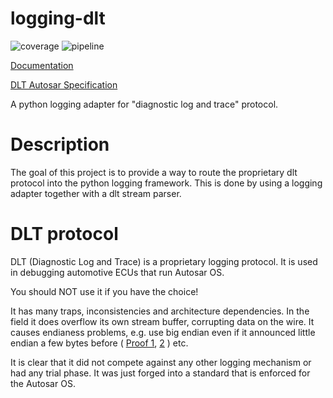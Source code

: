 # logging-dlt

![coverage](https://gitlab.com/Menschel/logging-dlt/badges/master/coverage.svg)
![pipeline](https://gitlab.com/Menschel/logging-dlt/badges/master/pipeline.svg)

[Documentation](https://menschel.gitlab.io/logging-dlt/)

[DLT Autosar Specification](https://www.autosar.org/fileadmin/user_upload/standards/classic/4-3/AUTOSAR_SWS_DiagnosticLogAndTrace.pdf)

A python logging adapter for "diagnostic log and trace" protocol.

# Description

The goal of this project is to provide a way to route the proprietary dlt
protocol into the python logging framework. This is done by using a logging adapter
together with a dlt stream parser.


# DLT protocol
DLT (Diagnostic Log and Trace) is a proprietary logging protocol.
It is used in debugging automotive ECUs that run Autosar OS.

You should NOT use it if you have the choice!

It has many traps, inconsistencies and architecture dependencies.
In the field it does overflow its own stream buffer, corrupting data on the wire.
It causes endianess problems, e.g. use big endian even if it announced little endian
a few bytes before (
[Proof 1](https://github.com/COVESA/dlt-daemon/blob/master/src/shared/dlt_common.c#L1034),
[2](https://github.com/COVESA/dlt-daemon/blob/master/src/shared/dlt_common.c#L846)
) etc.

It is clear that it did not compete against any other logging mechanism or had any trial phase.
It was just forged into a standard that is enforced for the Autosar OS.

